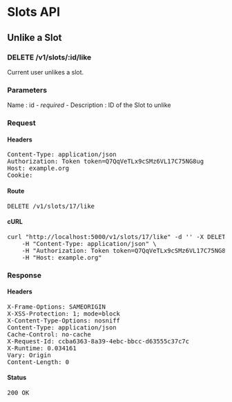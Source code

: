 # Slots API

## Unlike a Slot

### DELETE /v1/slots/:id/like

Current user unlikes a slot.

### Parameters

Name : id *- required -*
Description : ID of the Slot to unlike

### Request

#### Headers

<pre>Content-Type: application/json
Authorization: Token token=Q7QqVeTLx9cSMz6VL17C75NG8ug
Host: example.org
Cookie: </pre>

#### Route

<pre>DELETE /v1/slots/17/like</pre>

#### cURL

<pre class="request">curl &quot;http://localhost:5000/v1/slots/17/like&quot; -d &#39;&#39; -X DELETE \
	-H &quot;Content-Type: application/json&quot; \
	-H &quot;Authorization: Token token=Q7QqVeTLx9cSMz6VL17C75NG8ug&quot; \
	-H &quot;Host: example.org&quot;</pre>

### Response

#### Headers

<pre>X-Frame-Options: SAMEORIGIN
X-XSS-Protection: 1; mode=block
X-Content-Type-Options: nosniff
Content-Type: application/json
Cache-Control: no-cache
X-Request-Id: ccba6363-8a39-4ebc-bbcc-d63555c37c7c
X-Runtime: 0.034161
Vary: Origin
Content-Length: 0</pre>

#### Status

<pre>200 OK</pre>

